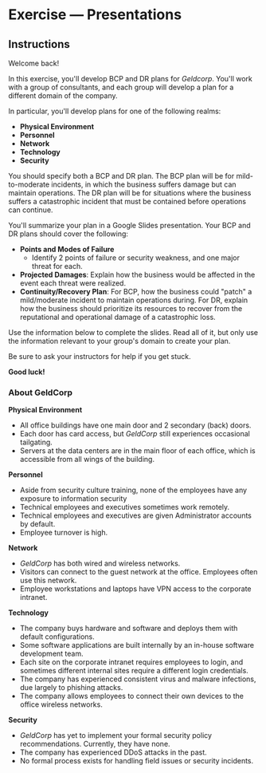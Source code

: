 # Exercise — Presentations

## Instructions
Welcome back!

In this exercise, you'll develop BCP and DR plans for _Geldcorp_.  You'll work with a group of consultants, and each group will develop a plan for a different domain of the company.

In particular, you'll develop plans for one of the following realms:
- **Physical Environment**
- **Personnel**
- **Network**
- **Technology**
- **Security**

You should specify both a BCP and DR plan. The BCP plan will be for mild-to-moderate incidents, in which the business suffers damage but can maintain operations. The DR plan will be for situations where the business suffers a catastrophic incident that must be contained before operations can continue.

You'll summarize your plan in a Google Slides presentation. Your BCP and DR plans should cover the following:
- **Points and Modes of Failure**
  - Identify 2 points of failure or security weakness, and one major threat for each.
- **Projected Damages**: Explain how the business would be affected in the event each threat were realized.
- **Continuity/Recovery Plan**: For BCP, how the business could "patch" a mild/moderate incident to maintain operations during. For DR, explain how the business should prioritize its resources to recover from the reputational and operational damage of a catastrophic loss.

Use the information below to complete the slides. Read all of it, but only use the information relevant to your group's domain to create your plan.

Be sure to ask your instructors for help if you get stuck.

**Good luck!**

### About GeldCorp
**Physical Environment**
- All office buildings  have one main door and 2 secondary (back) doors.
- Each door has card access, but _GeldCorp_ still experiences occasional tailgating.
- Servers at the data centers are in the main floor of each office, which is accessible from all wings of the building.

**Personnel**
- Aside from security culture training, none of the employees have any exposure to information security
- Technical employees and executives sometimes work remotely.
- Technical employees and executives are given Administrator accounts by default.
- Employee turnover is high.

**Network**
- _GeldCorp_ has both wired and wireless networks.
- Visitors can connect to the guest network at the office. Employees often use this network.
- Employee workstations and laptops have VPN access to the corporate intranet.

**Technology**
- The company buys hardware and software and deploys them with default configurations.
- Some software applications are built internally by an in-house software development team.
- Each site on the corporate intranet requires employees to login, and sometimes different internal sites require a different login credentials.
- The company has experienced consistent virus and malware infections, due largely to phishing attacks.
- The company allows employees to connect their own devices to the office wireless networks.

**Security**
- _GeldCorp_ has yet to implement your formal security policy recommendations. Currently, they have none.
- The company has experienced DDoS attacks in the past.
- No formal process exists for handling field issues or security incidents.